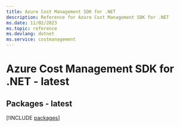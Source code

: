 ```yaml
---
title: Azure Cost Management SDK for .NET
description: Reference for Azure Cost Management SDK for .NET
ms.date: 11/02/2023
ms.topic: reference
ms.devlang: dotnet
ms.service: costmanagement
---
```

# Azure Cost Management SDK for .NET - latest
## Packages - latest
[!INCLUDE [packages](cost-management-index.md)]